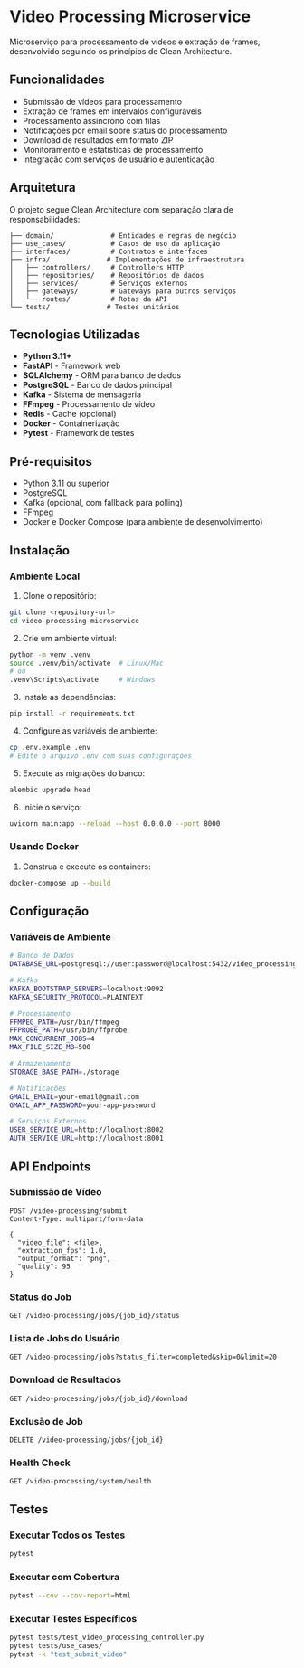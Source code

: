 # Video Processing Microservice

Microserviço para processamento de vídeos e extração de frames, desenvolvido seguindo os princípios de Clean Architecture.

## Funcionalidades

- Submissão de vídeos para processamento
- Extração de frames em intervalos configuráveis
- Processamento assíncrono com filas
- Notificações por email sobre status do processamento
- Download de resultados em formato ZIP
- Monitoramento e estatísticas de processamento
- Integração com serviços de usuário e autenticação

## Arquitetura

O projeto segue Clean Architecture com separação clara de responsabilidades:

```
├── domain/              # Entidades e regras de negócio
├── use_cases/           # Casos de uso da aplicação
├── interfaces/          # Contratos e interfaces
├── infra/              # Implementações de infraestrutura
│   ├── controllers/     # Controllers HTTP
│   ├── repositories/    # Repositórios de dados
│   ├── services/        # Serviços externos
│   ├── gateways/        # Gateways para outros serviços
│   └── routes/          # Rotas da API
└── tests/              # Testes unitários
```

## Tecnologias Utilizadas

- **Python 3.11+**
- **FastAPI** - Framework web
- **SQLAlchemy** - ORM para banco de dados
- **PostgreSQL** - Banco de dados principal
- **Kafka** - Sistema de mensageria
- **FFmpeg** - Processamento de vídeo
- **Redis** - Cache (opcional)
- **Docker** - Containerização
- **Pytest** - Framework de testes

## Pré-requisitos

- Python 3.11 ou superior
- PostgreSQL
- Kafka (opcional, com fallback para polling)
- FFmpeg
- Docker e Docker Compose (para ambiente de desenvolvimento)

## Instalação

### Ambiente Local

1. Clone o repositório:
```bash
git clone <repository-url>
cd video-processing-microservice
```

2. Crie um ambiente virtual:
```bash
python -m venv .venv
source .venv/bin/activate  # Linux/Mac
# ou
.venv\Scripts\activate     # Windows
```

3. Instale as dependências:
```bash
pip install -r requirements.txt
```

4. Configure as variáveis de ambiente:
```bash
cp .env.example .env
# Edite o arquivo .env com suas configurações
```

5. Execute as migrações do banco:
```bash
alembic upgrade head
```

6. Inicie o serviço:
```bash
uvicorn main:app --reload --host 0.0.0.0 --port 8000
```

### Usando Docker

1. Construa e execute os containers:
```bash
docker-compose up --build
```

## Configuração

### Variáveis de Ambiente

```bash
# Banco de Dados
DATABASE_URL=postgresql://user:password@localhost:5432/video_processing

# Kafka
KAFKA_BOOTSTRAP_SERVERS=localhost:9092
KAFKA_SECURITY_PROTOCOL=PLAINTEXT

# Processamento
FFMPEG_PATH=/usr/bin/ffmpeg
FFPROBE_PATH=/usr/bin/ffprobe
MAX_CONCURRENT_JOBS=4
MAX_FILE_SIZE_MB=500

# Armazenamento
STORAGE_BASE_PATH=./storage

# Notificações
GMAIL_EMAIL=your-email@gmail.com
GMAIL_APP_PASSWORD=your-app-password

# Serviços Externos
USER_SERVICE_URL=http://localhost:8002
AUTH_SERVICE_URL=http://localhost:8001
```

## API Endpoints

### Submissão de Vídeo
```http
POST /video-processing/submit
Content-Type: multipart/form-data

{
  "video_file": <file>,
  "extraction_fps": 1.0,
  "output_format": "png",
  "quality": 95
}
```

### Status do Job
```http
GET /video-processing/jobs/{job_id}/status
```

### Lista de Jobs do Usuário
```http
GET /video-processing/jobs?status_filter=completed&skip=0&limit=20
```

### Download de Resultados
```http
GET /video-processing/jobs/{job_id}/download
```

### Exclusão de Job
```http
DELETE /video-processing/jobs/{job_id}
```

### Health Check
```http
GET /video-processing/system/health
```

## Testes

### Executar Todos os Testes
```bash
pytest
```

### Executar com Cobertura
```bash
pytest --cov --cov-report=html
```

### Executar Testes Específicos
```bash
pytest tests/test_video_processing_controller.py
pytest tests/use_cases/
pytest -k "test_submit_video"
```